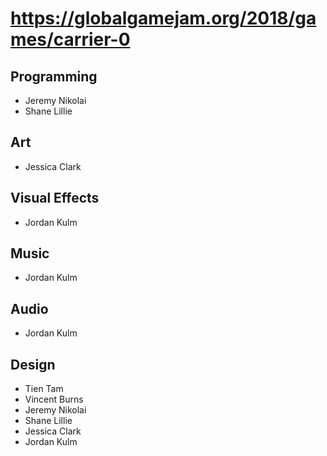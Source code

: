 # https://globalgamejam.org/2018/games/carrier-0

## Programming

* Jeremy Nikolai
* Shane Lillie

## Art

* Jessica Clark

## Visual Effects

* Jordan Kulm

## Music

* Jordan Kulm

## Audio

* Jordan Kulm

## Design

* Tien Tam
* Vincent Burns
* Jeremy Nikolai
* Shane Lillie
* Jessica Clark
* Jordan Kulm
